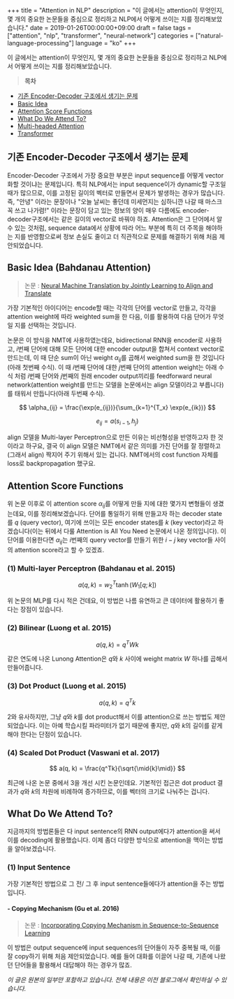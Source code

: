 +++
title = "Attention in NLP"
description = "이 글에서는 attention이 무엇인지, 몇 개의 중요한 논문들을 중심으로 정리하고 NLP에서 어떻게 쓰이는 지를 정리해보았습니다."
date = 2019-01-26T00:00:00+09:00
draft = false
tags = ["attention", "nlp", "transformer", "neural-network"]
categories = ["natural-language-processing"]
language = "ko"
+++

이 글에서는 attention이 무엇인지, 몇 개의 중요한 논문들을 중심으로 정리하고 NLP에서 어떻게 쓰이는 지를 정리해보았습니다.

> **목차**
- [기존 Encoder-Decoder 구조에서 생기는 문제](#기존-encoder-decoder-구조에서-생기는-문제)
- [Basic Idea](#basic-idea)
- [Attention Score Functions](#attention-score-functions)
- [What Do We Attend To?](#what-do-we-attend-to)
- [Multi-headed Attention](#multi-headed-attention)
- [Transformer](#transformer)

## 기존 Encoder-Decoder 구조에서 생기는 문제

Encoder-Decoder 구조에서 가장 중요한 부분은 input sequence를 어떻게 vector화할 것이냐는 문제입니다. 특히 NLP에서는 input sequence이가 dynamic할 구조일 때가 많으므로, 이를 고정된 길이의 벡터로 만들면서 문제가 발생하는 경우가 많습니다. 즉, "안녕" 이라는 문장이나 "오늘 날씨는 좋던데 미세먼지는 심하니깐 나갈 때 마스크 꼭 쓰고 나가렴!" 이라는 문장이 담고 있는 정보의 양이 매우 다름에도 encoder-decoder구조에서는 같은 길이의 vector로 바꿔야 하죠. Attention은 그 단어에서 알 수 있는 것처럼, sequence data에서 상황에 따라 어느 부분에 특히 더 주목을 해야하는 지를 반영함으로써 정보 손실도 줄이고 더 직관적으로 문제를 해결하기 위해 처음 제안되었습니다.

## Basic Idea (Bahdanau Attention)

> 논문 : [Neural Machine Translation by Jointly Learning to Align and Translate](https://arxiv.org/abs/1409.0473)

가장 기본적인 아이디어는 encode할 때는 각각의 단어를 vector로 만들고, 각각을 attention weight에 따라 weighted sum을 한 다음, 이를 활용하여 다음 단어가 무엇일 지를 선택하는 것입니다. 

논문은 이 방식을 NMT에 사용하였는데요, bidirectional RNN을 encoder로 사용하고, $i$번째 단어에 대해 모든 단어에 대한 encoder output을 합쳐서 context vector로 만드는데, 이 때 단순 sum이 아닌 weight $\alpha_{ij}$를 곱해서 weighted sum을 한 것입니다(아래 첫번째 수식). 이 때 $i$번째 단어에 대한 $j$번째 단어의 attention weight는 아래 수식 처럼 $i$번째 단어와 $j$번째의 원래 encoder output끼리를 feedforward neural network(attention weight를 만드는 모델을 논문에서는 align 모델이라고 부릅니다)를 태워서 만듭니다(아래 두번째 수식).

$$
\alpha_{ij} = \frac{\exp(e_{ij})}{\sum_{k=1}^{T_x} \exp(e_{ik})}
$$

$$
e_{ij} = a(s_{i-1}, h_j)
$$

align 모델을 Multi-layer Perceptron으로 만든 이유는 비선형성을 반영하고자 한 것이라고 하구요, 결국 이 align 모델은 NMT에서 같은 의미를 가진 단어를 잘 정렬하고(그래서 align) 짝지어 주기 위해서 있는 겁니다. NMT에서의 cost function 자체를 loss로 backpropagation 했구요.

## Attention Score Functions

위 논문 이후로 이 attention score $\alpha_{ij}$를 어떻게 만들 지에 대한 몇가지 변형들이 생겼는데요, 이를 정리해보겠습니다. 단어를 통일하기 위해 만들고자 하는 decoder state를 $q$ (query vector), 여기에 쓰이는 모든 encoder states를 $k$ (key vector)라고 하겠습니다(이는 뒤에서 다룰 Attention is All You Need 논문에서 나온 정의입니다). 이 단어를 이용한다면 $\alpha_{ij}$는 $i$번째의 query vector를 만들기 위한 $i-j$ key vector들 사이의 attention score라고 할 수 있겠죠.

### (1) Multi-layer Perceptron (Bahdanau et al. 2015)

$$
a(q, k) = w_2^T \tanh (W_1[q;k])
$$

위 논문의 MLP를 다시 적은 건데요, 이 방법은 나름 유연하고 큰 데이터에 활용하기 좋다는 장점이 있습니다. 

### (2) Bilinear (Luong et al. 2015)

$$
a(q, k) = q^TWk
$$

같은 연도에 나온 Lunong Attention은 $q$와 $k$ 사이에 weight matrix $W$ 하나를 곱해서 만들어줍니다.

### (3) Dot Product (Luong et al. 2015)

$$
a(q, k) = q^Tk
$$

2와 유사하지만, 그냥 $q$와 $k$를 dot product해서 이를 attention으로 쓰는 방법도 제안되었습니다. 이는 아예 학습시킬 파라미터가 없기 때문에 좋지만, $q$와 $k$의 길이를 같게 해야 한다는 단점이 있습니다.

### (4) Scaled Dot Product (Vaswani et al. 2017)

$$
a(q, k) = \frac{q^Tk}{\sqrt{\mid{k}\mid}}
$$

최근에 나온 논문 중에서 3을 개선 시킨 논문인데요. 기본적인 접근은 dot product 결과가 $q$와 $k$의 차원에 비례하여 증가하므로, 이를 벡터의 크기로 나눠주는 겁니다. 

## What Do We Attend To?

지금까지의 방법론들은 다 input sentence의 RNN output에다가 attention을 써서 이를 decoding에 활용했습니다. 이제 좀더 다양한 방식으로 attention을 맥이는 방법을 알아보겠습니다.

### (1) Input Sentence 

가장 기본적인 방법으로 그 전/ 그 후 input sentence들에다가 attention을 주는 방법입니다.

#### - Copying Mechanism (Gu et al. 2016)

> 논문 : [Incorporating Copying Mechanism in Sequence-to-Sequence Learning](https://arxiv.org/pdf/1603.06393)

이 방법은 output sequence에 input sequences의 단어들이 자주 중복될 때, 이를 잘 copy하기 위해 처음 제안되었습니다. 예를 들어 대화를 이끌어 나갈 때, 기존에 나왔던 단어들을 활용해서 대답해야 하는 경우가 많죠.

*이 글은 원본의 일부만 포함하고 있습니다. 전체 내용은 이전 블로그에서 확인하실 수 있습니다.* 